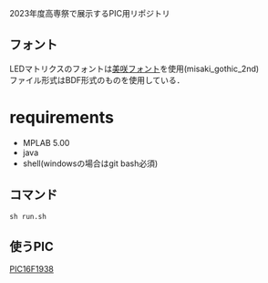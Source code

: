 2023年度高専祭で展示するPIC用リポジトリ

## フォント
LEDマトリクスのフォントは[美咲フォント](https://littlelimit.net/misaki.htm)を使用(misaki_gothic_2nd)  
ファイル形式はBDF形式のものを使用している．  

# requirements
- MPLAB 5.00
- java
- shell(windowsの場合はgit bash必須)

## コマンド
```
sh run.sh
```

## 使うPIC
[PIC16F1938](http://ww1.microchip.com/downloads/jp/DeviceDoc/41574A_JP.pdf)